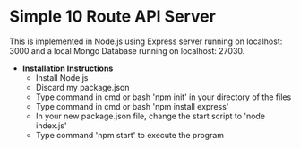 # Simple 10 Route API Server #
 This is implemented in Node.js using Express server running on localhost: 3000 and a local Mongo Database running on localhost: 27030.

- **Installation Instructions**
  - Install Node.js 
  - Discard my package.json
  - Type command in cmd or bash 'npm init' in your directory of the files
  - Type command in cmd or bash 'npm install express'
  - In your new package.json file, change the start script to 'node index.js'
  - Type command 'npm start' to execute the program
